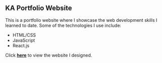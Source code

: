## KA Portfolio Website
This is a portfolio website where I showcase the web development skills I learned to date. Some of the technologies I use include:
- HTML/CSS
- JavaScript
- React.js

Click **[here](https://632fa4310749cc05b0b5b64b--aesthetic-jalebi-b8f1d0.netlify.app/)** to view the website I designed.
